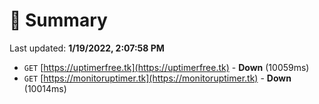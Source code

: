 # 📖 Summary
Last updated: **1/19/2022, 2:07:58 PM**

- `GET` [https://uptimerfree.tk](https://uptimerfree.tk) - **Down** (10059ms)
- `GET` [https://monitoruptimer.tk](https://monitoruptimer.tk) - **Down** (10014ms)
